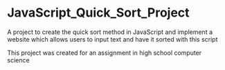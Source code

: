 # JavaScript_Quick_Sort_Project
A project to create the quick sort method in JavaScript and implement a website which allows users to input text and have it sorted with this script

This project was created for an assignment in high school computer science
